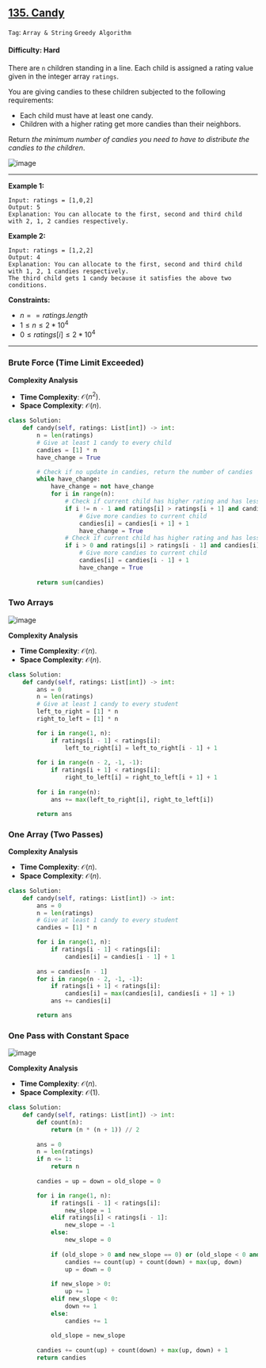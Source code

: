 ## [135. Candy](https://leetcode.com/problems/candy)

```Tag```: ```Array & String``` ```Greedy Algorithm```

#### Difficulty: Hard

There are ```n``` children standing in a line. Each child is assigned a rating value given in the integer array ```ratings```.

You are giving candies to these children subjected to the following requirements:

- Each child must have at least one candy.
- Children with a higher rating get more candies than their neighbors.

Return _the minimum number of candies you need to have to distribute the candies to the children_.

![image](https://github.com/quananhle/Python/assets/35042430/e9c829f6-7c97-4320-bae5-9abad66104fc)

---

__Example 1:__
```
Input: ratings = [1,0,2]
Output: 5
Explanation: You can allocate to the first, second and third child with 2, 1, 2 candies respectively.
```

__Example 2:__
```
Input: ratings = [1,2,2]
Output: 4
Explanation: You can allocate to the first, second and third child with 1, 2, 1 candies respectively.
The third child gets 1 candy because it satisfies the above two conditions.
```

__Constraints:__

- $n == ratings.length$
- $1 \le n \le 2 * 10^{4}$
- $0 \le ratings[i] \le 2 * 10^{4}$

---

### Brute Force (Time Limit Exceeded)

__Complexity Analysis__

- __Time Complexity__: $\mathcal{O}(n^{2})$.
- __Space Complexity__: $\mathcal{O}(n)$.

```Python
class Solution:
    def candy(self, ratings: List[int]) -> int:
        n = len(ratings)
        # Give at least 1 candy to every child
        candies = [1] * n
        have_change = True

        # Check if no update in candies, return the number of candies
        while have_change:
            have_change = not have_change
            for i in range(n):
                # Check if current child has higher rating and has less or equal candies than the next child
                if i != n - 1 and ratings[i] > ratings[i + 1] and candies[i] <= candies[i + 1]:
                    # Give more candies to current child
                    candies[i] = candies[i + 1] + 1
                    have_change = True
                # Check if current child has higher rating and has less or equal candies than the previous child  
                if i > 0 and ratings[i] > ratings[i - 1] and candies[i] <= candies[i - 1]:
                    # Give more candies to current child
                    candies[i] = candies[i - 1] + 1
                    have_change = True
                
        return sum(candies)
```

### Two Arrays

![image](https://leetcode.com/problems/candy/Figures/135_Candy_Two_Pass.gif)

__Complexity Analysis__

- __Time Complexity__: $\mathcal{O}(n)$.
- __Space Complexity__: $\mathcal{O}(n)$.

```Python
class Solution:
    def candy(self, ratings: List[int]) -> int:
        ans = 0
        n = len(ratings)
        # Give at least 1 candy to every student
        left_to_right = [1] * n
        right_to_left = [1] * n

        for i in range(1, n):
            if ratings[i - 1] < ratings[i]:
                left_to_right[i] = left_to_right[i - 1] + 1
        
        for i in range(n - 2, -1, -1):
            if ratings[i + 1] < ratings[i]:
                right_to_left[i] = right_to_left[i + 1] + 1
        
        for i in range(n):
            ans += max(left_to_right[i], right_to_left[i])

        return ans
```

### One Array (Two Passes)

__Complexity Analysis__

- __Time Complexity__: $\mathcal{O}(n)$.
- __Space Complexity__: $\mathcal{O}(n)$.

```Python
class Solution:
    def candy(self, ratings: List[int]) -> int:
        ans = 0
        n = len(ratings)
        # Give at least 1 candy to every student
        candies = [1] * n

        for i in range(1, n):
            if ratings[i - 1] < ratings[i]:
                candies[i] = candies[i - 1] + 1
        
        ans = candies[n - 1]
        for i in range(n - 2, -1, -1):
            if ratings[i + 1] < ratings[i]:
                candies[i] = max(candies[i], candies[i + 1] + 1)
            ans += candies[i]

        return ans
```

### One Pass with Constant Space

![image](https://leetcode.com/problems/candy/Figures/135_Candy_Constant_Space.PNG)

__Complexity Analysis__

- __Time Complexity__: $\mathcal{O}(n)$.
- __Space Complexity__: $\mathcal{O}(1)$.

```Python
class Solution:
    def candy(self, ratings: List[int]) -> int:
        def count(n):
            return (n * (n + 1)) // 2
        
        ans = 0
        n = len(ratings)
        if n <= 1:
            return n
        
        candies = up = down = old_slope = 0

        for i in range(1, n):
            if ratings[i - 1] < ratings[i]:
                new_slope = 1
            elif ratings[i] < ratings[i - 1]:
                new_slope = -1
            else:
                new_slope = 0
            
            if (old_slope > 0 and new_slope == 0) or (old_slope < 0 and new_slope >= 0):
                candies += count(up) + count(down) + max(up, down)
                up = down = 0
            
            if new_slope > 0:
                up += 1
            elif new_slope < 0:
                down += 1
            else:
                candies += 1
            
            old_slope = new_slope
        
        candies += count(up) + count(down) + max(up, down) + 1
        return candies
```

